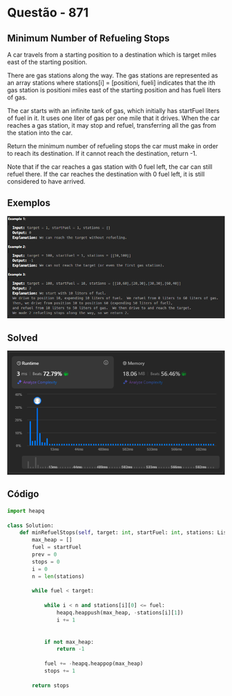 # Questão - 871

## Minimum Number of Refueling Stops

A car travels from a starting position to a destination which is target miles east of the starting position.

There are gas stations along the way. The gas stations are represented as an array stations where stations[i] = [positioni, fueli] indicates that the ith gas station is positioni miles east of the starting position and has fueli liters of gas.

The car starts with an infinite tank of gas, which initially has startFuel liters of fuel in it. It uses one liter of gas per one mile that it drives. When the car reaches a gas station, it may stop and refuel, transferring all the gas from the station into the car.

Return the minimum number of refueling stops the car must make in order to reach its destination. If it cannot reach the destination, return -1.

Note that if the car reaches a gas station with 0 fuel left, the car can still refuel there. If the car reaches the destination with 0 fuel left, it is still considered to have arrived.


## Exemplos

![Exemplos](../../assets/examples_871.png)

## Solved

![Solved](../../assets/solved_871.png)

## Código

```python
import heapq

class Solution:
    def minRefuelStops(self, target: int, startFuel: int, stations: List[List[int]]) -> int:
        max_heap = [] 
        fuel = startFuel
        prev = 0
        stops = 0
        i = 0
        n = len(stations)

        while fuel < target:
           
            while i < n and stations[i][0] <= fuel:
                heapq.heappush(max_heap, -stations[i][1]) 
                i += 1

     
            if not max_heap:
                return -1

            fuel += -heapq.heappop(max_heap)
            stops += 1

        return stops
```